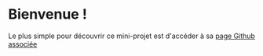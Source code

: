 # Bienvenue !

Le plus simple pour découvrir ce mini-projet est d'accéder à sa [page Github associée](https://phileas-condemine.github.io/churn_smalldata/)
